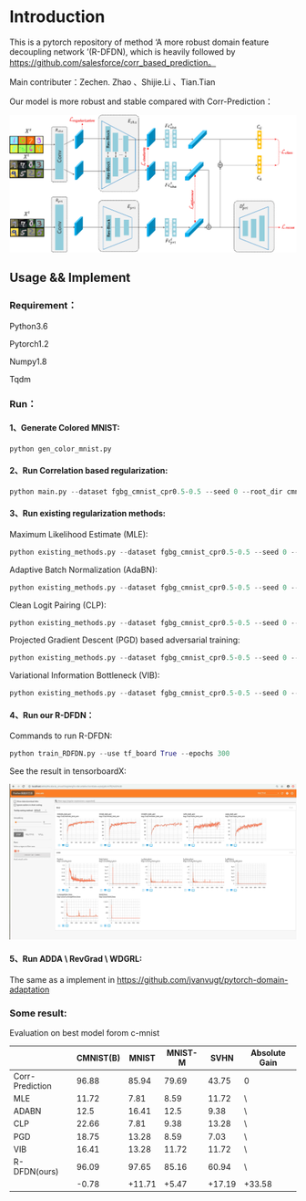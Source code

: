 # Introduction

This is a pytorch repository of method ‘A more robust domain feature decoupling network ’(R-DFDN), which is heavily followed by https://github.com/salesforce/corr_based_prediction。

Main contributer：Zechen. Zhao 、Shijie.Li 、Tian.Tian

Our model is more robust and stable compared with Corr-Prediction：

![Model](https://github.com/Complicateddd/R-DFDN/blob/master/temp/model.jpg)

## Usage && Implement

### Requirement：

Python3.6

Pytorch1.2

Numpy1.8

Tqdm

### Run：

#### 1、Generate Colored MNIST:

```python
python gen_color_mnist.py
```

#### 2、Run Correlation based regularization:

```python
python main.py --dataset fgbg_cmnist_cpr0.5-0.5 --seed 0 --root_dir cmnist --save_dir corr --beta 0.1
```

#### 3、Run existing regularization methods:

Maximum Likelihood Estimate (MLE):

```python
python existing_methods.py --dataset fgbg_cmnist_cpr0.5-0.5 --seed 0 --root_dir cmnist --lr 0.0001 --bs 128 --save_dir mle
```

Adaptive Batch Normalization (AdaBN):

```python
python existing_methods.py --dataset fgbg_cmnist_cpr0.5-0.5 --seed 0 --root_dir cmnist --lr 0.0001 --bs 32 --save_dir adabn --bn --bn_eval
```

Clean Logit Pairing (CLP):

```python
python existing_methods.py --dataset fgbg_cmnist_cpr0.5-0.5 --seed 0 --root_dir cmnist --lr 0.0001 --save_dir clp --clp --beta 0.5
```

Projected Gradient Descent (PGD) based adversarial training:

```python
python existing_methods.py --dataset fgbg_cmnist_cpr0.5-0.5 --seed 0 --root_dir cmnist --lr 0.0001 --save_dir pgd --pgd --nsteps 20 --stepsz 2 --epsilon 8
```

Variational Information Bottleneck (VIB):

```python
python existing_methods.py --dataset fgbg_cmnist_cpr0.5-0.5 --seed 0 --root_dir cmnist --lr 0.001 --save_dir inp --inp_noise 0.2
```

#### 4、Run our R-DFDN：

Commands to run R-DFDN:

```python
python train_RDFDN.py --use tf_board True --epochs 300 
```

See the result in tensorboardX:

![tensorboard](https://github.com/Complicateddd/R-DFDN/blob/master/temp/tensorboard.png)

#### 5、Run ADDA \ RevGrad \ WDGRL:

The same as a implement in https://github.com/jvanvugt/pytorch-domain-adaptation

### Some result:

Evaluation on best model forom c-mnist

|                 | CMNIST(B) | MNIST  | MNIST-M | SVHN   | Absolute Gain |
| --------------- | --------- | ------ | ------- | ------ | ------------- |
| Corr-Prediction | 96.88     | 85.94  | 79.69   | 43.75  | 0             |
| MLE             | 11.72     | 7.81   | 8.59    | 11.72  | \             |
| ADABN           | 12.5      | 16.41  | 12.5    | 9.38   | \             |
| CLP             | 22.66     | 7.81   | 9.38    | 13.28  | \             |
| PGD             | 18.75     | 13.28  | 8.59    | 7.03   | \             |
| VIB             | 16.41     | 13.28  | 11.72   | 11.72  | \             |
| R-DFDN(ours)    | 96.09     | 97.65  | 85.16   | 60.94  | \             |
|                 | -0.78     | +11.71 | +5.47   | +17.19 | +33.58        |

